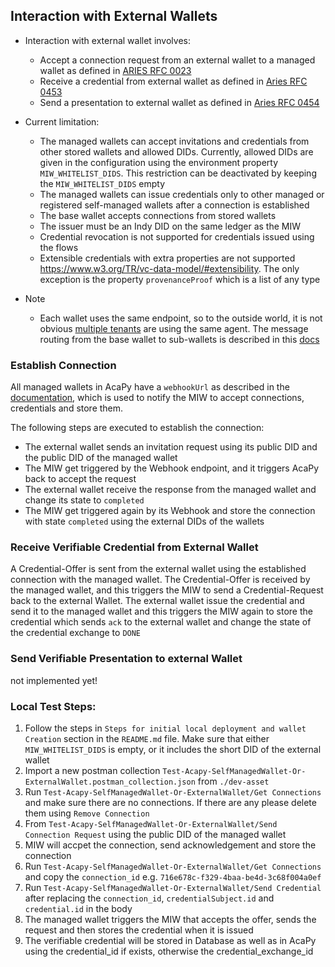 ## Interaction with External Wallets <a id= "external-wallets"></a>

- Interaction with external wallet involves:
  - Accept a connection request from an external wallet to a managed wallet as defined in [ARIES RFC 0023](https://github.com/hyperledger/aries-rfcs/tree/main/features/0023-did-exchange)
  - Receive a credential from external wallet as defined in [Aries RFC 0453](https://github.com/hyperledger/aries-rfcs/tree/main/features/0453-issue-credential-v2)
  - Send a presentation to external wallet as defined in [Aries RFC 0454](https://github.com/hyperledger/aries-rfcs/tree/main/features/0454-present-proof-v2)

- Current limitation:
  - The managed wallets can accept invitations and credentials from other stored wallets and allowed DIDs. Currently, allowed DIDs are given in the configuration using the environment property `MIW_WHITELIST_DIDS`. This restriction can be deactivated by keeping the `MIW_WHITELIST_DIDS` empty
  - The managed wallets can issue credentials only to other managed or registered self-managed wallets after a connection is established
  - The base wallet accepts connections from stored wallets
  - The issuer must be an Indy DID on the same ledger as the MIW
  - Credential revocation is not supported for credentials issued using the flows
  - Extensible credentials with extra properties are not supported https://www.w3.org/TR/vc-data-model/#extensibility. The only exception is the property `provenanceProof` which is a list of any type

- Note
  - Each wallet uses the same endpoint, so to the outside world, it is not obvious [multiple tenants](https://github.com/hyperledger/aries-cloudagent-python/blob/main/Multitenancy.md#general-concept) are using the same agent. The message routing from the base wallet to sub-wallets is described in this [docs](https://github.com/hyperledger/aries-cloudagent-python/blob/main/Multitenancy.md#message-routing)

### Establish Connection
All managed wallets in AcaPy have a `webhookUrl` as described in the [documentation](https://github.com/hyperledger/aries-cloudagent-python/blob/main/AdminAPI.md#administration-api-webhooks), which is used to notify the MIW to accept connections, credentials and store them.

The following steps are executed to establish the connection:
  - The external wallet sends an invitation request using its public DID and the public DID of the managed wallet
  - The MIW get triggered by the Webhook endpoint, and it triggers AcaPy back to accept the request
  - The external wallet receive the response from the managed wallet and change its state to `completed`
  - The MIW get triggered again by its Webhook and store the connection with state `completed` using the external DIDs of the wallets

### Receive Verifiable Credential from External Wallet
A Credential-Offer is sent from the external wallet using the established connection with the managed wallet. The Credential-Offer is received by the managed wallet, and this triggers the MIW to send a Credential-Request back to the external Wallet. The external wallet issue the credential and send it to the managed wallet and this triggers the MIW again to store the credential which sends `ack` to the external wallet and change the state of the credential exchange to `DONE` 


### Send Verifiable Presentation to external Wallet
  not implemented yet!

### Local Test Steps:
1. Follow the steps in `Steps for initial local deployment and wallet Creation` section in the `README.md` file. Make sure that either `MIW_WHITELIST_DIDS` is empty, or it includes the short DID of the external wallet
1. Import a new postman collection `Test-Acapy-SelfManagedWallet-Or-ExternalWallet.postman_collection.json` from `./dev-asset`
1. Run `Test-Acapy-SelfManagedWallet-Or-ExternalWallet/Get Connections` and make sure there are no connections. If there are any please delete them using `Remove Connection`
1. From `Test-Acapy-SelfManagedWallet-Or-ExternalWallet/Send Connection Request` using the public DID of the managed wallet
1. MIW will accpet the connection, send acknowledgement and store the connection
1. Run `Test-Acapy-SelfManagedWallet-Or-ExternalWallet/Get Connections` and copy the `connection_id` e.g. `716e678c-f329-4baa-be4d-3c68f004a0ef`
1. Run `Test-Acapy-SelfManagedWallet-Or-ExternalWallet/Send Credential` after replacing the `connection_id`, `credentialSubject.id` and `credential.id` in the body 
1. The managed wallet triggers the MIW that accepts the offer, sends the request and then stores the credential when it is issued
1. The verifiable credential will be stored in Database as well as in AcaPy using the credential_id if exists, otherwise the credential_exchange_id
